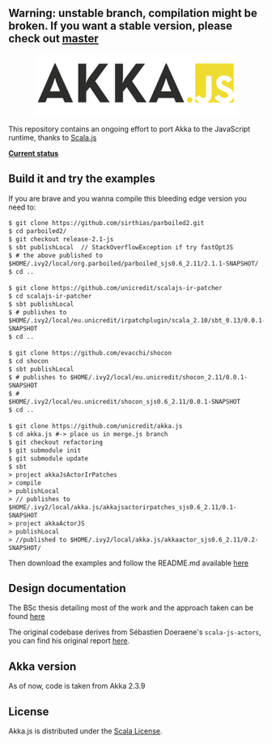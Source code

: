 ## Warning: unstable branch, compilation might be broken. If you want a stable version, please check out [master](https://github.com/unicredit/akka.js/tree/master)

<p align="center">
<img width="400" src="logo/akkajs.png">
</p>

This repository contains an ongoing effort to port Akka to the JavaScript runtime, thanks to [Scala.js](http://scala-js.org)

**[Current status](https://github.com/unicredit/akka.js/issues/4)**

## Build it and try the examples

If you are brave and you wanna compile this bleeding edge version you need to:
```
$ git clone https://github.com/sirthias/parboiled2.git
$ cd parboiled2/
$ git checkout release-2.1-js
$ sbt publishLocal  // StackOverflowException if try fastOptJS
$ # the above published to $HOME/.ivy2/local/org.parboiled/parboiled_sjs0.6_2.11/2.1.1-SNAPSHOT/
$ cd ..
 
$ git clone https://github.com/unicredit/scalajs-ir-patcher
$ cd scalajs-ir-patcher
$ sbt publishLocal
$ # publishes to $HOME/.ivy2/local/eu.unicredit/irpatchplugin/scala_2.10/sbt_0.13/0.0.1-SNAPSHOT
$ cd ..
 
$ git clone https://github.com/evacchi/shocon
$ cd shocon
$ sbt publishLocal
$ # publishes to $HOME/.ivy2/local/eu.unicredit/shocon_2.11/0.0.1-SNAPSHOT
$ #              $HOME/.ivy2/local/eu.unicredit/shocon_sjs0.6_2.11/0.0.1-SNAPSHOT
$ cd ..
 
$ git clone https://github.com/unicredit/akka.js
$ cd akka.js #-> place us in merge.js branch
$ git checkout refactoring
$ git submodule init
$ git submodule update
$ sbt
> project akkaJsActorIrPatches
> compile
> publishLocal
> // publishes to $HOME/.ivy2/local/akka.js/akkajsactorirpatches_sjs0.6_2.11/0.1-SNAPSHOT
> project akkaActorJS
> publishLocal 
> //published to $HOME/.ivy2/local/akka.js/akkaactor_sjs0.6_2.11/0.2-SNAPSHOT/
```

Then download the examples and follow the README.md available [here](https://github.com/unicredit/akka.js-examples)

## Design documentation

The BSc thesis detailing most of the work and the approach taken can be found [here](pdf/thesis.pdf)

The original codebase derives from Sébastien Doeraene's `scala-js-actors`, you can find his original report [here](http://lampwww.epfl.ch/~doeraene/scalajs-actors-design.pdf).

## Akka version

As of now, code is taken from Akka 2.3.9 

## License

Akka.js is distributed under the
[Scala License](http://www.scala-lang.org/license.html).
